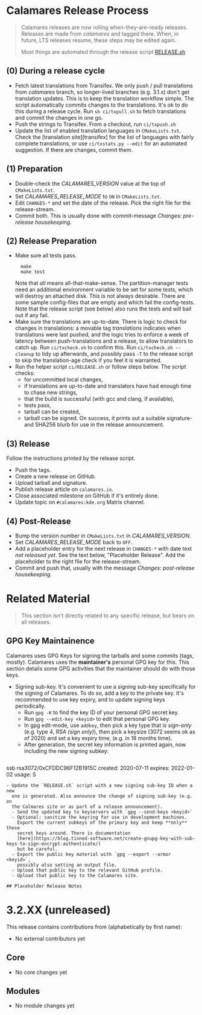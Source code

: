 # Calamares Release Process

<!-- SPDX-FileCopyrightText: 2015 Teo Mrnjavac <teo@kde.org>
     SPDX-FileCopyrightText: 2017 Adriaan de Groot <groot@kde.org>
     SPDX-License-Identifier: GPL-3.0-or-later
-->

> Calamares releases are now rolling when-they-are-ready releases.
> Releases are made from *calamares* and tagged there. When, in future,
> LTS releases resume, these steps may be edited again.
>
> Most things are automated through the release script [RELEASE.sh](RELEASE.sh)

## (0) During a release cycle

* Fetch latest translations from Transifex. We only push / pull translations
  from *calamares* branch, so longer-lived branches (e.g. 3.1.x) don't get
  translation updates. This is to keep the translation workflow simple.
  The script automatically commits changes to the translations. It's ok
  to do this during a release cycle. Run `sh ci/txpull.sh`
  to fetch translations and commit the changes in one go.
* Push the strings to Transifex. From a checkout, run `ci/txpush.sh`
* Update the list of enabled translation languages in `CMakeLists.txt`.
  Check the [translation site][transifex] for the list of languages with
  fairly complete translations, or use `ci/txstats.py --edit` for an automated
  suggestion. If there are changes, commit them.

## (1) Preparation

* Double-check the *CALAMARES_VERSION* value at the top of `CMakeLists.txt`.
* Set *CALAMARES_RELEASE_MODE* to `ON` in `CMakeLists.txt`.
* Edit `CHANGES-*` and set the date of the release. Pick the right
  file for the release-stream.
* Commit both. This is usually done with commit-message
  *Changes: pre-release housekeeping*.

## (2) Release Preparation

* Make sure all tests pass.
  ```
    make
    make test
  ```
  Note that *all* means all-that-make-sense. The partition-manager tests need
  an additional environment variable to be set for some tests, which will
  destroy an attached disk. This is not always desirable. There are some
  sample config-files that are empty and which fail the config-tests.
  Note that the release script (see below) also runs the tests and
  will bail out if any fail.
* Make sure the translations are up-to-date. There is logic to check
  for changes in translations: a movable tag *translations* indicates
  when translations were last pushed, and the logic tries to enforce a
  week of latency between push-translations and a release, to allow
  translators to catch up. Run `ci/txcheck.sh` to confirm this.
  Run `ci/txcheck.sh --cleanup` to tidy up afterwards, and possibly pass
  `-T` to the release script to skip the translation-age check if you
  feel it is warranted.
* Run the helper script `ci/RELEASE.sh` or follow steps below.
  The script checks:
  - for uncommitted local changes,
  - if translations are up-to-date and translators
    have had enough time to chase new strings,
  - that the build is successful (with gcc and clang, if available),
  - tests pass,
  - tarball can be created,
  - tarball can be signed.
  On success, it prints out a suitable signature- and SHA256 blurb
  for use in the release announcement.

## (3) Release

Follow the instructions printed by the release script.

* Push the tags.
* Create a new release on GitHub.
* Upload tarball and signature.
* Publish release article on `calamares.io`.
* Close associated milestone on GitHub if it's entirely done.
* Update topic on `#calamares:kde.org` Matrix channel.

## (4) Post-Release

* Bump the version number in `CMakeLists.txt` in *CALAMARES_VERSION*.
* Set *CALAMARES_RELEASE_MODE* back to `OFF`.
* Add a placeholder entry for the next release in `CHANGES-*` with date
  text *not released yet*. See the text below, "Placeholder Release".
  Add the placeholder to the right file for the release-stream.
* Commit and push that, usually with the message
  *Changes: post-release housekeeping*.

# Related Material

> This section isn't directly related to any specific release,
> but bears on all releases.

## GPG Key Maintainence

Calamares uses GPG Keys for signing the tarballs and some commits
(tags, mostly). Calamares uses the **maintainer's** personal GPG
key for this. This section details some GPG activities that the
maintainer should do with those keys.

- Signing sub-key. It's convenient to use a signing sub-key specifically
  for the signing of Calamares. To do so, add a key to the private key.
  It's recommended to use key expiry, and to update signing keys periodically.
  - Run `gpg -K` to find the key ID of your personal GPG secret key.
  - Run `gpg --edit-key <keyid>` to edit that personal GPG key.
  - In gpg edit-mode, use `addkey`, then pick a key type that is *sign-only*
    (e.g. type 4, *RSA (sign only)*), then pick a keysize (3072 seems ok
    as of 2020) and set a key expiry time, (e.g. in 18 months time).
  - After generation, the secret key information is printed again, now
    including the new signing subkey:
    ```
ssb  rsa3072/0xCFDDC96F12B1915C
     created: 2020-07-11  expires: 2022-01-02  usage: S
```
- Update the `RELEASE.sh` script with a new signing sub-key ID when a new
  one is generated. Also announce the change of signing sub-key (e.g. on
  the Calmares site or as part of a release announcement).
  - Send the updated key to keyservers with `gpg --send-keys <keyid>`
  - Optional: sanitize the keyring for use in development machines.
    Export the current subkeys of the primary key and keep **only** those
    secret keys around. There is documentation
    [here](https://blog.tinned-software.net/create-gnupg-key-with-sub-keys-to-sign-encrypt-authenticate/)
    but be careful.
  - Export the public key material with `gpg --export --armor <keyid>`,
    possibly also setting an output file.
  - Upload that public key to the relevant GitHub profile.
  - Upload that public key to the Calamares site.

## Placeholder Release Notes

```
# 3.2.XX (unreleased) #

This release contains contributions from (alphabetically by first name):
 - No external contributors yet

## Core ##
 - No core changes yet

## Modules ##
 - No module changes yet
```

